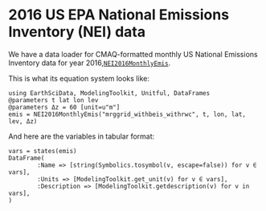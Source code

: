 # 2016 US EPA National Emissions Inventory (NEI) data

We have a data loader for CMAQ-formatted monthly US National Emissions Inventory data for year 2016,[`NEI2016MonthlyEmis`](@ref).

This is what its equation system looks like:

```@example nei2016
using EarthSciData, ModelingToolkit, Unitful, DataFrames
@parameters t lat lon lev
@parameters Δz = 60 [unit=u"m"]
emis = NEI2016MonthlyEmis("mrggrid_withbeis_withrwc", t, lon, lat, lev, Δz)
```

And here are the variables in tabular format:

```@example nei2016
vars = states(emis)
DataFrame(
        :Name => [string(Symbolics.tosymbol(v, escape=false)) for v ∈ vars],
        :Units => [ModelingToolkit.get_unit(v) for v ∈ vars],
        :Description => [ModelingToolkit.getdescription(v) for v in vars],
)
```